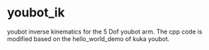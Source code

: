 # youbot_ik
youbot inverse kinematics for the 5 Dof youbot arm.
The cpp code is modified based on the hello_world_demo of kuka youbot.
